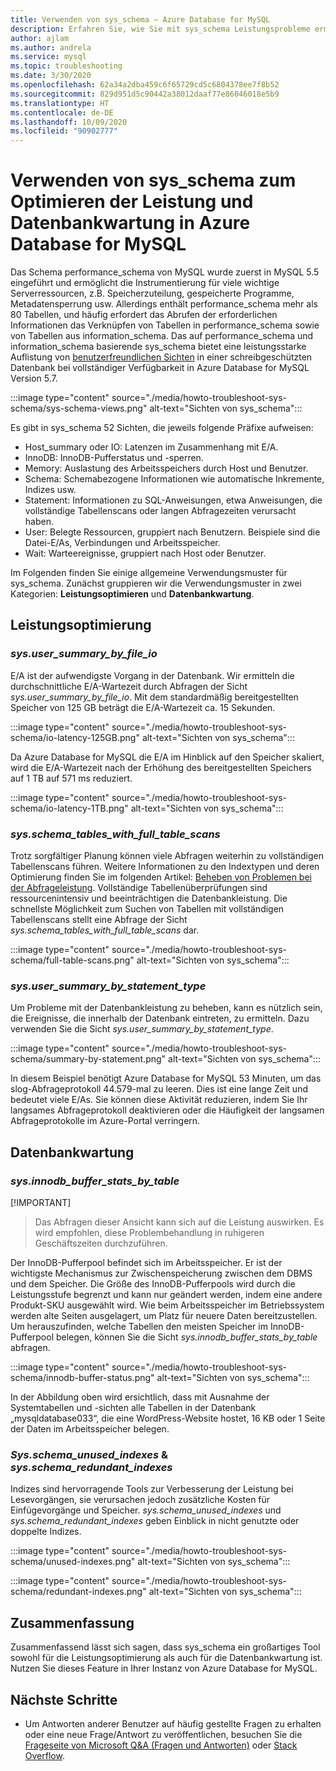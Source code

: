 ```yaml
---
title: Verwenden von sys_schema – Azure Database for MySQL
description: Erfahren Sie, wie Sie mit sys_schema Leistungsprobleme ermitteln und die Datenbank in Azure Database for MySQL verwalten können.
author: ajlam
ms.author: andrela
ms.service: mysql
ms.topic: troubleshooting
ms.date: 3/30/2020
ms.openlocfilehash: 62a34a2dba459c6f65729cd5c6804378ee7f8b52
ms.sourcegitcommit: 829d951d5c90442a38012daaf77e86046018e5b9
ms.translationtype: HT
ms.contentlocale: de-DE
ms.lasthandoff: 10/09/2020
ms.locfileid: "90902777"
---
```

# <a name="how-to-use-sys_schema-for-performance-tuning-and-database-maintenance-in-azure-database-for-mysql"></a>Verwenden von sys_schema zum Optimieren der Leistung und Datenbankwartung in Azure Database for MySQL

Das Schema performance_schema von MySQL wurde zuerst in MySQL 5.5 eingeführt und ermöglicht die Instrumentierung für viele wichtige Serverressourcen, z.B. Speicherzuteilung, gespeicherte Programme, Metadatensperrung usw. Allerdings enthält performance_schema mehr als 80 Tabellen, und häufig erfordert das Abrufen der erforderlichen Informationen das Verknüpfen von Tabellen in performance_schema sowie von Tabellen aus information_schema. Das auf performance_schema und information_schema basierende sys_schema bietet eine leistungsstarke Auflistung von [benutzerfreundlichen Sichten](https://dev.mysql.com/doc/refman/5.7/en/sys-schema-views.html) in einer schreibgeschützten Datenbank bei vollständiger Verfügbarkeit in Azure Database for MySQL Version 5.7.

:::image type="content" source="./media/howto-troubleshoot-sys-schema/sys-schema-views.png" alt-text="Sichten von sys_schema":::

Es gibt in sys_schema 52 Sichten, die jeweils folgende Präfixe aufweisen:

- Host_summary oder IO: Latenzen im Zusammenhang mit E/A.
- InnoDB: InnoDB-Pufferstatus und -sperren.
- Memory: Auslastung des Arbeitsspeichers durch Host und Benutzer.
- Schema: Schemabezogene Informationen wie automatische Inkremente, Indizes usw.
- Statement: Informationen zu SQL-Anweisungen, etwa Anweisungen, die vollständige Tabellenscans oder langen Abfragezeiten verursacht haben.
- User: Belegte Ressourcen, gruppiert nach Benutzern. Beispiele sind die Datei-E/As, Verbindungen und Arbeitsspeicher.
- Wait: Warteereignisse, gruppiert nach Host oder Benutzer.

Im Folgenden finden Sie einige allgemeine Verwendungsmuster für sys_schema. Zunächst gruppieren wir die Verwendungsmuster in zwei Kategorien: **Leistungsoptimieren** und **Datenbankwartung**.

## <a name="performance-tuning"></a>Leistungsoptimierung

### <a name="sysuser_summary_by_file_io"></a>*sys.user_summary_by_file_io*

E/A ist der aufwendigste Vorgang in der Datenbank. Wir ermitteln die durchschnittliche E/A-Wartezeit durch Abfragen der Sicht *sys.user_summary_by_file_io*. Mit dem standardmäßig bereitgestellten Speicher von 125 GB beträgt die E/A-Wartezeit ca. 15 Sekunden.

:::image type="content" source="./media/howto-troubleshoot-sys-schema/io-latency-125GB.png" alt-text="Sichten von sys_schema":::

Da Azure Database for MySQL die E/A im Hinblick auf den Speicher skaliert, wird die E/A-Wartezeit nach der Erhöhung des bereitgestellten Speichers auf 1 TB auf 571 ms reduziert.

:::image type="content" source="./media/howto-troubleshoot-sys-schema/io-latency-1TB.png" alt-text="Sichten von sys_schema":::

### <a name="sysschema_tables_with_full_table_scans"></a>*sys.schema_tables_with_full_table_scans*

Trotz sorgfältiger Planung können viele Abfragen weiterhin zu vollständigen Tabellenscans führen. Weitere Informationen zu den Indextypen und deren Optimierung finden Sie im folgenden Artikel: [Beheben von Problemen bei der Abfrageleistung](./howto-troubleshoot-query-performance.md). Vollständige Tabellenüberprüfungen sind ressourcenintensiv und beeinträchtigen die Datenbankleistung. Die schnellste Möglichkeit zum Suchen von Tabellen mit vollständigen Tabellenscans stellt eine Abfrage der Sicht *sys.schema_tables_with_full_table_scans* dar.

:::image type="content" source="./media/howto-troubleshoot-sys-schema/full-table-scans.png" alt-text="Sichten von sys_schema":::

### <a name="sysuser_summary_by_statement_type"></a>*sys.user_summary_by_statement_type*

Um Probleme mit der Datenbankleistung zu beheben, kann es nützlich sein, die Ereignisse, die innerhalb der Datenbank eintreten, zu ermitteln. Dazu verwenden Sie die Sicht *sys.user_summary_by_statement_type*.

:::image type="content" source="./media/howto-troubleshoot-sys-schema/summary-by-statement.png" alt-text="Sichten von sys_schema":::

In diesem Beispiel benötigt Azure Database for MySQL 53 Minuten, um das slog-Abfrageprotokoll 44.579-mal zu leeren. Dies ist eine lange Zeit und bedeutet viele E/As. Sie können diese Aktivität reduzieren, indem Sie Ihr langsames Abfrageprotokoll deaktivieren oder die Häufigkeit der langsamen Abfrageprotokolle im Azure-Portal verringern.

## <a name="database-maintenance"></a>Datenbankwartung

### <a name="sysinnodb_buffer_stats_by_table"></a>*sys.innodb_buffer_stats_by_table*

[!IMPORTANT]
> Das Abfragen dieser Ansicht kann sich auf die Leistung auswirken. Es wird empfohlen, diese Problembehandlung in ruhigeren Geschäftszeiten durchzuführen.

Der InnoDB-Pufferpool befindet sich im Arbeitsspeicher. Er ist der wichtigste Mechanismus zur Zwischenspeicherung zwischen dem DBMS und dem Speicher. Die Größe des InnoDB-Pufferpools wird durch die Leistungsstufe begrenzt und kann nur geändert werden, indem eine andere Produkt-SKU ausgewählt wird. Wie beim Arbeitsspeicher im Betriebssystem werden alte Seiten ausgelagert, um Platz für neuere Daten bereitzustellen. Um herauszufinden, welche Tabellen den meisten Speicher im InnoDB-Pufferpool belegen, können Sie die Sicht *sys.innodb_buffer_stats_by_table* abfragen.

:::image type="content" source="./media/howto-troubleshoot-sys-schema/innodb-buffer-status.png" alt-text="Sichten von sys_schema":::

In der Abbildung oben wird ersichtlich, dass mit Ausnahme der Systemtabellen und -sichten alle Tabellen in der Datenbank „mysqldatabase033“, die eine WordPress-Website hostet, 16 KB oder 1 Seite der Daten im Arbeitsspeicher belegen.

### <a name="sysschema_unused_indexes--sysschema_redundant_indexes"></a>*Sys.schema_unused_indexes* & *sys.schema_redundant_indexes*

Indizes sind hervorragende Tools zur Verbesserung der Leistung bei Lesevorgängen, sie verursachen jedoch zusätzliche Kosten für Einfügevorgänge und Speicher. *sys.schema_unused_indexes* und *sys.schema_redundant_indexes* geben Einblick in nicht genutzte oder doppelte Indizes.

:::image type="content" source="./media/howto-troubleshoot-sys-schema/unused-indexes.png" alt-text="Sichten von sys_schema":::

:::image type="content" source="./media/howto-troubleshoot-sys-schema/redundant-indexes.png" alt-text="Sichten von sys_schema":::

## <a name="conclusion"></a>Zusammenfassung

Zusammenfassend lässt sich sagen, dass sys_schema ein großartiges Tool sowohl für die Leistungsoptimierung als auch für die Datenbankwartung ist. Nutzen Sie dieses Feature in Ihrer Instanz von Azure Database for MySQL. 

## <a name="next-steps"></a>Nächste Schritte
- Um Antworten anderer Benutzer auf häufig gestellte Fragen zu erhalten oder eine neue Frage/Antwort zu veröffentlichen, besuchen Sie die [Frageseite von Microsoft Q&A (Fragen und Antworten)](https://docs.microsoft.com/answers/topics/azure-database-mysql.html) oder [Stack Overflow](https://stackoverflow.com/questions/tagged/azure-database-mysql).
